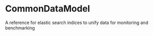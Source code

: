 # CommonDataModel
A reference for elastic search indices to unify data for monitoring and benchmarking
